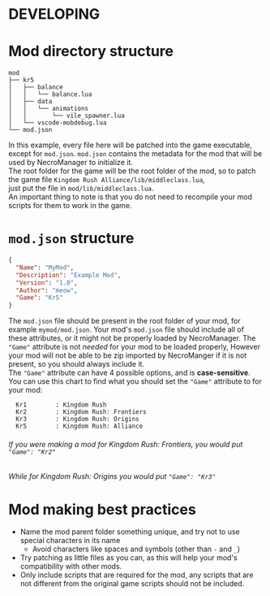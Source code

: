 # DEVELOPING
# Mod directory structure
```
mod
├── kr5
│   ├── balance
│   │   └── balance.lua
│   ├── data
│   │   └── animations
│   │       └── vile_spawner.lua
│   └── vscode-mobdebug.lua
└── mod.json
```
In this example, every file here will be patched into the game executable,
except for `mod.json`. `mod.json` contains the metadata for the mod that
will be used by NecroManager to initialize it.  
The root folder for the game will be the root folder of the mod, so to
patch the game file `Kingdom Rush Alliance/lib/middleclass.lua`,  
just put the file in `mod/lib/middleclass.lua`.  
An important thing to note is that you do not need to recompile your
mod scripts for them to work in the game.

# `mod.json` structure
```json
{
  "Name": "MyMod",
  "Description": "Example Mod",
  "Version": "1.0",
  "Author": "meow",
  "Game": "Kr5"
}
```
The `mod.json` file should be present in the root folder of your mod,
for example `mymod/mod.json`. Your mod's `mod.json` file should include
all of these attributes, or it might not be properly loaded by NecroManager.
The `"Game"` attribute is not *needed* for your mod to be loaded properly,
However your mod will not be able to be zip imported by NecroManger if it
is not present, so you should always include it.  
The `"Game"` attribute can have 4 possible options, and is **case-sensitive**.  
You can use this chart to find what you should set the `"Game"` attribute
to for your mod:
```
  Kr1        : Kingdom Rush
  Kr2        : Kingdom Rush: Frontiers
  Kr3        : Kingdom Rush: Origins
  Kr5        : Kingdom Rush: Alliance
```
###### If you were making a mod for Kingdom Rush: Frontiers, you would put `"Game": "Kr2"`
###### While for Kingdom Rush: Origins you would put `"Game": "Kr3"`

# Mod making best practices
 * Name the mod parent folder something unique, and try not to use special 
   characters in its name
   * Avoid characters like spaces and symbols (other than `-` and `_`)
 * Try patching as little files as you can, as this will help your mod's
   compatibility with other mods.
 * Only include scripts that are required for the mod, any scripts that
   are not different from the original game scripts should not be included.